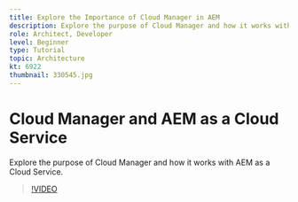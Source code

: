 ```yaml
---
title: Explore the Importance of Cloud Manager in AEM 
description: Explore the purpose of Cloud Manager and how it works with AEM as a Cloud Service.
role: Architect, Developer
level: Beginner
type: Tutorial
topic: Architecture
kt: 6922
thumbnail: 330545.jpg
---
```


# Cloud Manager and AEM as a Cloud Service

Explore the purpose of Cloud Manager and how it works with AEM as a Cloud Service.

>[!VIDEO](https://video.tv.adobe.com/v/330545/?quality=12&learn=on)